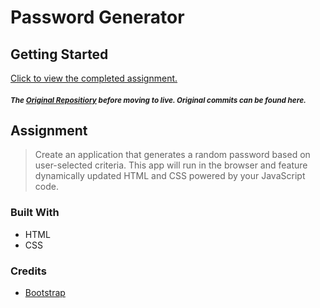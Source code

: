 # Password Generator

## Getting Started
[Click to view the completed assignment.](https://taylormbruno.github.io/)

##### <sub>The [Original Repositiory]() before moving to live. Original commits can be found here.</sub>

## Assignment
>Create an application that generates a random password based on user-selected criteria. This app will run in the browser and feature dynamically updated HTML and CSS powered by your JavaScript code.

### Built With
- HTML
- CSS

### Credits
- [Bootstrap](https://getbootstrap.com/)